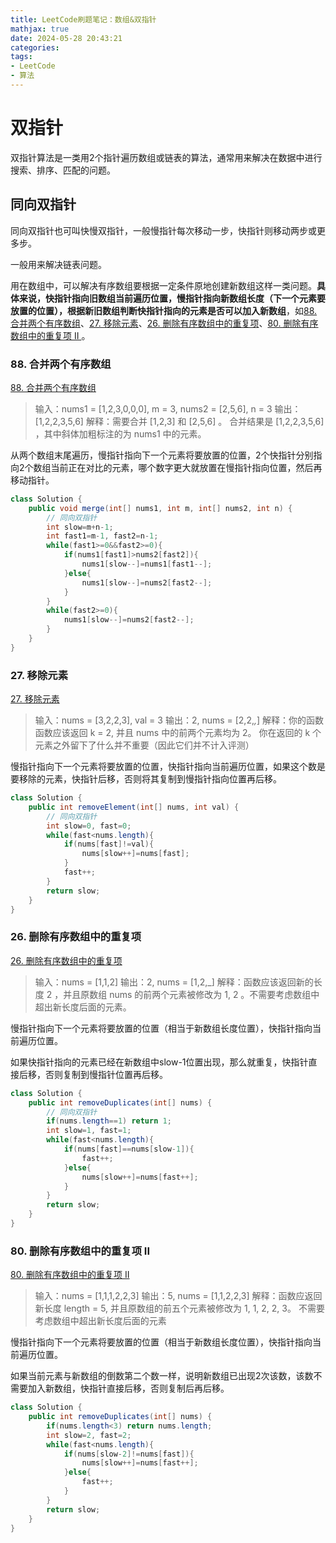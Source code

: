 ```yaml
---
title: LeetCode刷题笔记：数组&双指针
mathjax: true
date: 2024-05-28 20:43:21
categories:
tags:
- LeetCode
- 算法
---
```



<!-- more -->

# 双指针

双指针算法是一类用2个指针遍历数组或链表的算法，通常用来解决在数据中进行搜索、排序、匹配的问题。

## 同向双指针

同向双指针也可叫快慢双指针，一般慢指针每次移动一步，快指针则移动两步或更多步。

一般用来解决链表问题。

用在数组中，可以解决有序数组要根据一定条件原地创建新数组这样一类问题。**具体来说，快指针指向旧数组当前遍历位置，慢指针指向新数组长度（下一个元素要放置的位置），根据新旧数组判断快指针指向的元素是否可以加入新数组**，如[88. 合并两个有序数组](https://leetcode.cn/problems/merge-sorted-array/?envType=study-plan-v2&envId=top-interview-150)、[27. 移除元素](https://leetcode.cn/problems/remove-element/description/?envType=study-plan-v2&envId=top-interview-150)、[26. 删除有序数组中的重复项](https://leetcode.cn/problems/remove-duplicates-from-sorted-array/description/?envType=study-plan-v2&envId=top-interview-150)、[80. 删除有序数组中的重复项 II ](https://leetcode.cn/problems/remove-duplicates-from-sorted-array-ii/description/?envType=study-plan-v2&envId=top-interview-150)。

### 88. 合并两个有序数组

[88. 合并两个有序数组](https://leetcode.cn/problems/merge-sorted-array/?envType=study-plan-v2&envId=top-interview-150)

> 输入：nums1 = [1,2,3,0,0,0], m = 3, nums2 = [2,5,6], n = 3
> 输出：[1,2,2,3,5,6]
> 解释：需要合并 [1,2,3] 和 [2,5,6] 。
> 合并结果是 [1,2,2,3,5,6] ，其中斜体加粗标注的为 nums1 中的元素。

从两个数组末尾遍历，慢指针指向下一个元素将要放置的位置，2个快指针分别指向2个数组当前正在对比的元素，哪个数字更大就放置在慢指针指向位置，然后再移动指针。

```java
class Solution {
    public void merge(int[] nums1, int m, int[] nums2, int n) {
        // 同向双指针
        int slow=m+n-1;
        int fast1=m-1, fast2=n-1;
        while(fast1>=0&&fast2>=0){
            if(nums1[fast1]>nums2[fast2]){
                nums1[slow--]=nums1[fast1--];
            }else{
                nums1[slow--]=nums2[fast2--];
            }
        }
        while(fast2>=0){
            nums1[slow--]=nums2[fast2--];
        }
    }
}
```

### 27. 移除元素

[27. 移除元素](https://leetcode.cn/problems/remove-element/description/?envType=study-plan-v2&envId=top-interview-150)

> 输入：nums = [3,2,2,3], val = 3
> 输出：2, nums = [2,2,_,_]
> 解释：你的函数函数应该返回 k = 2, 并且 nums 中的前两个元素均为 2。
> 你在返回的 k 个元素之外留下了什么并不重要（因此它们并不计入评测）

慢指针指向下一个元素将要放置的位置，快指针指向当前遍历位置，如果这个数是要移除的元素，快指针后移，否则将其复制到慢指针指向位置再后移。

```java
class Solution {
    public int removeElement(int[] nums, int val) {
        // 同向双指针
        int slow=0, fast=0;
        while(fast<nums.length){
            if(nums[fast]!=val){
                nums[slow++]=nums[fast];
            }
            fast++;
        }
        return slow;
    }
}
```

### 26. 删除有序数组中的重复项

[26. 删除有序数组中的重复项](https://leetcode.cn/problems/remove-duplicates-from-sorted-array/description/?envType=study-plan-v2&envId=top-interview-150)

> 输入：nums = [1,1,2]
> 输出：2, nums = [1,2,_]
> 解释：函数应该返回新的长度 2 ，并且原数组 nums 的前两个元素被修改为 1, 2 。不需要考虑数组中超出新长度后面的元素。

慢指针指向下一个元素将要放置的位置（相当于新数组长度位置），快指针指向当前遍历位置。

如果快指针指向的元素已经在新数组中slow-1位置出现，那么就重复，快指针直接后移，否则复制到慢指针位置再后移。

```java
class Solution {
    public int removeDuplicates(int[] nums) {
        // 同向双指针
        if(nums.length==1) return 1;
        int slow=1, fast=1;
        while(fast<nums.length){
            if(nums[fast]==nums[slow-1]){
                fast++;
            }else{
                nums[slow++]=nums[fast++];
            }
        }
        return slow;
    }
}
```

### 80. 删除有序数组中的重复项 II 

[80. 删除有序数组中的重复项 II](https://leetcode.cn/problems/remove-duplicates-from-sorted-array-ii/description/?envType=study-plan-v2&envId=top-interview-150)

> 输入：nums = [1,1,1,2,2,3]
> 输出：5, nums = [1,1,2,2,3]
> 解释：函数应返回新长度 length = 5, 并且原数组的前五个元素被修改为 1, 1, 2, 2, 3。 不需要考虑数组中超出新长度后面的元素

慢指针指向下一个元素将要放置的位置（相当于新数组长度位置），快指针指向当前遍历位置。

如果当前元素与新数组的倒数第二个数一样，说明新数组已出现2次该数，该数不需要加入新数组，快指针直接后移，否则复制后再后移。

```java
class Solution {
    public int removeDuplicates(int[] nums) {
        if(nums.length<3) return nums.length;
        int slow=2, fast=2;
        while(fast<nums.length){
            if(nums[slow-2]!=nums[fast]){
                nums[slow++]=nums[fast++];
            }else{
                fast++;
            }
        }
        return slow;
    }
}
```

